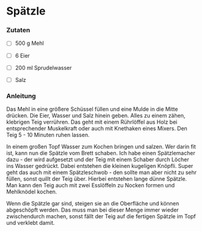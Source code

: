 
# Spätzle

### Zutaten

 - [ ] 500 g Mehl
 - [ ] 6 Eier
 - [ ] 200 ml Sprudelwasser
 - [ ] Salz


### Anleitung
Das Mehl in eine größere Schüssel füllen und eine Mulde in die Mitte drücken. Die Eier, Wasser und Salz hinein geben. Alles zu einem zähen, klebrigen Teig verrühren. Das geht mit einem Rührlöffel aus Holz bei entsprechender Muskelkraft oder auch mit Knethaken eines Mixers. Den Teig 5 - 10 Minuten ruhen lassen.  
  
In einem großen Topf Wasser zum Kochen bringen und salzen. Wer darin fit ist, kann nun die Spätzle vom Brett schaben. Ich habe einen Spätzlemacher dazu - der wird aufgesetzt und der Teig mit einem Schaber durch Löcher ins Wasser gedrückt. Dabei entstehen die kleinen kugeligen Knöpfli. Super geht das auch mit einem Spätzleschwob - den sollte man aber nicht zu sehr füllen, sonst quillt der Teig über. Hierbei entstehen lange dünne Spätzle. Man kann den Teig auch mit zwei Esslöffeln zu Nocken formen und Mehlknödel kochen.

Wenn die Spätzle gar sind, steigen sie an die Oberfläche und können abgeschöpft werden. Das muss man bei dieser Menge immer wieder zwischendurch machen, sonst fällt der Teig auf die fertigen Spätzle im Topf und verklebt damit.